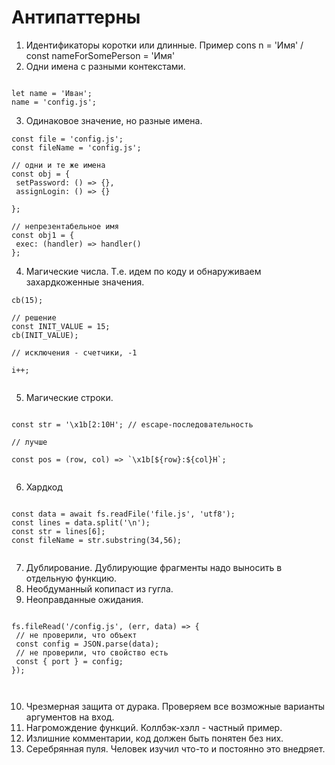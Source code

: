 # Антипаттерны

1. Идентификаторы коротки или длинные. Пример cons n = 'Имя' / const nameForSomePerson = 'Имя'
2. Одни имена с разными контекстами.
 
```code 

let name = 'Иван';
name = 'config.js';

```
3. Одинаковое значение, но разные имена.

```code
const file = 'config.js';
const fileName = 'config.js';

// одни и те же имена
const obj = {
 setPassword: () => {},
 assignLogin: () => {}

};

// непрезентабельное имя
const obj1 = {
 exec: (handler) => handler()
};

```
4. Магические числа. Т.е. идем по коду и обнаруживаем захардкоженные значения.

```code
cb(15);

// решение
const INIT_VALUE = 15;
cb(INIT_VALUE);

// исключения - счетчики, -1

i++;


```
5. Магические строки. 
```code

const str = '\x1b[2:10H'; // escape-последовательность

// лучше

const pos = (row, col) => `\x1b[${row}:${col}H`;


```
6. Хардкод
```code

const data = await fs.readFile('file.js', 'utf8');
const lines = data.split('\n');
const str = lines[6];
const fileName = str.substring(34,56);


```
7. Дублирование. Дублирующие фрагменты надо выносить в отдельную функцию.
8. Необдуманный копипаст из гугла.
9. Неоправданные ожидания.

```code 

fs.fileRead('/config.js', (err, data) => {
 // не проверили, что объект
 const config = JSON.parse(data);
 // не проверили, что свойство есть
 const { port } = config;
});



```
10. Чрезмерная защита от дурака. Проверяем все возможные варианты аргументов на вход.
11. Нагромождение функций. Коллбэк-хэлл - частный пример.
12. Излишние комментарии, код должен быть понятен без них.
13. Серебрянная пуля. Человек изучил что-то и постоянно это внедряет.
